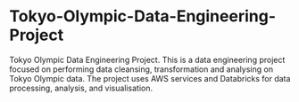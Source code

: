 # Tokyo-Olympic-Data-Engineering-Project
Tokyo Olympic Data Engineering Project. This is a data engineering project focused on performing data cleansing, transformation and analysing on Tokyo Olympic data. The project uses AWS services and Databricks for data processing, analysis, and visualisation.
